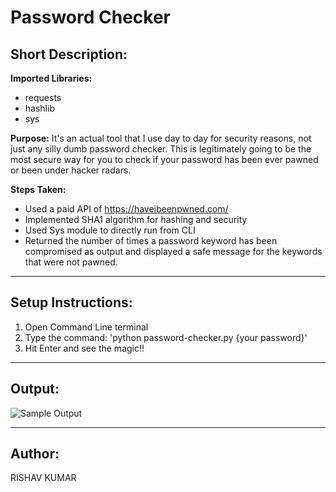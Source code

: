 # Password Checker
## Short Description:
**Imported Libraries:**
- requests
- hashlib
- sys


**Purpose:**
It's an actual tool that I use day to day for security reasons, not just any silly dumb password checker. This is legitimately going to be the most secure way for you to check if your password has been ever pawned or been under hacker radars.


**Steps Taken:**
- Used a paid API of https://haveibeenpwned.com/
- Implemented SHA1 algorithm for hashing and security
- Used Sys module to directly run from CLI
- Returned the number of times a password keyword has been compromised as output and displayed a safe message for the keywords that were not pawned.

------------
## Setup Instructions:
1. Open Command Line terminal
2. Type the command: 'python password-checker.py {your password}'
3. Hit Enter and see the magic!!

------------

## Output:
![Sample Output]()


------------

## Author:
RISHAV KUMAR
